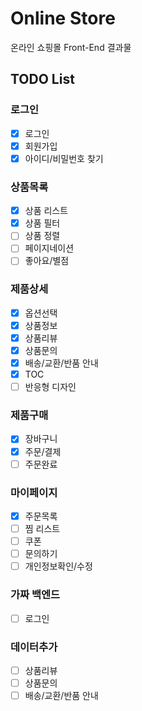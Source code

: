 # Online Store

온라인 쇼핑몰 Front-End 결과물

## TODO List

### 로그인

- [x] 로그인
- [x] 회원가입
- [x] 아이디/비밀번호 찾기

### 상품목록

- [x] 상품 리스트
- [x] 상품 필터
- [ ] 상품 정렬
- [ ] 페이지네이션
- [ ] 좋아요/별점

### 제품상세

- [x] 옵션선택
- [x] 상품정보
- [x] 상품리뷰
- [x] 상품문의
- [x] 배송/교환/반품 안내
- [x] TOC
- [ ] 반응형 디자인

### 제품구매

- [x] 장바구니
- [x] 주문/결제
- [ ] 주문완료

### 마이페이지

- [x] 주문목록
- [ ] 찜 리스트
- [ ] 쿠폰
- [ ] 문의하기
- [ ] 개인정보확인/수정

### 가짜 백엔드

- [ ] 로그인

### 데이터추가

- [ ] 상품리뷰
- [ ] 상품문의
- [ ] 배송/교환/반품 안내
